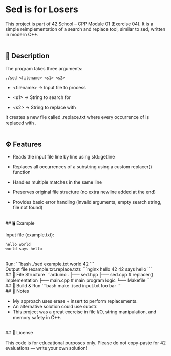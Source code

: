 # Sed is for Losers

This project is part of 42 School – CPP Module 01 (Exercise 04).
It is a simple reimplementation of a search and replace tool, similar to sed, written in modern C++.  
<br>
## 📖 Description

The program takes three arguments:
```nginx
./sed <filename> <s1> <s2>
```

- \<filename> → Input file to process

- \<s1> → String to search for

- \<s2> → String to replace <s1> with

It creates a new file called <filename>.replace.txt where every occurrence of <s1> is replaced with <s2>.  
<br>
## ⚙️ Features

- Reads the input file line by line using std::getline

- Replaces all occurrences of a substring using a custom replacer() function

- Handles multiple matches in the same line

- Preserves original file structure (no extra newline added at the end)

- Provides basic error handling (invalid arguments, empty search string, file not found)  
<br>
## 🖥️ Example

Input file (example.txt):
```ngnx
hello world
world says hello
```
<br>
Run:
```bash
./sed example.txt world 42
```
<br>
Output file (example.txt.replace.txt):
```nginx
hello 42
42 says hello
```
<br>
## 📂 File Structure
```arduino
.
├── sed.hpp
├── sed.cpp        # replacer() implementation
├── main.cpp       # main program logic
└── Makefile
```
<br>
## 🚀 Build & Run
```bash
make
./sed input.txt foo bar
```
<br>
## 🧠 Notes

- My approach uses erase + insert to perform replacements.
- An alternative solution could use substr.
- This project was a great exercise in file I/O, string manipulation, and memory safety in C++.
<br>
## 📜 License

This code is for educational purposes only.
Please do not copy-paste for 42 evaluations — write your own solution!

